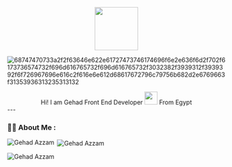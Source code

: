 

<div id="header" align="center">
  <img src="https://media.giphy.com/media/M9gbBd9nbDrOTu1Mqx/giphy.gif" width="100"/>
</div>

![68747470733a2f2f63646e622e61727473746174696f6e2e636f6d2f702f6173736574732f696d616765732f696d616765732f3032382f3939312f3939392f6f726967696e616c2f616e6e612d68617672796c79756b682d2e6769663f31353936313235313132](https://github.com/user-attachments/assets/51559082-130b-4890-87b7-ff9373605aed)



<div align="center">
 Hi! I am Gehad
Front End Developer <img src="https://media.giphy.com/media/WUlplcMpOCEmTGBtBW/giphy.gif" width="30"> From Egypt
  </div>
---

### :woman_technologist: About Me :

<p><img align="left" src="https://github-readme-stats.vercel.app/api/top-langs?username=Gehadazzam&show_icons=true&locale=en&layout=compact" alt="Gehad Azzam" /></p>
<p>&nbsp;<img align="center" src="https://github-readme-stats.vercel.app/api?username=Gehadazzam&show_icons=true&locale=en" alt="Gehad Azzam" /></p>

<p><img align="center" src="https://github-readme-streak-stats.herokuapp.com/?user=Gehadazzam&" alt="Gehad Azzam" /></p>
